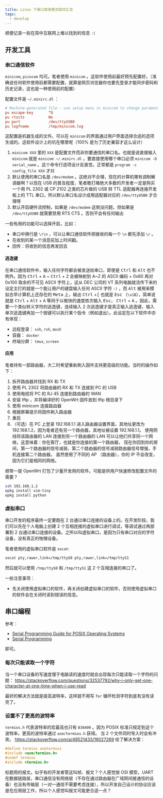 ```yaml
---
title: Linux 下串口收发报文踩坑汇总
tags:
  - develop
---
```


顺便记录一些在简中互联网上难以找到的信息 `:(`

## 开发工具

### 串口通信软件

`minicom`, `picocom` 均可。笔者使用 `minicom` 。这软件使用前最好预先配置好。（准确说任何软件使用前都需要配置，就算是网页浏览器你也要先登录才能同步密码和历史记录，这也是一种使用前的配置）

配置文件是 `~/.minirc.dl` ：

```conf
# Machine-generated file - use setup menu in minicom to change parameters.
pu escape-key       ^Q
pu rtscts           No
pu port             /dev/ttyUSB0
pu logfname         /tmp/minicom.log
```

这配置是机器生成的文件。可以在 `minicom` 的界面通过用户界面选择合适的选项生成的。这软件设计上的坑在哪里呢（100% 是为了历史兼容才这么设计）

1. `minicom XXX` 里的 `XXX` 是配置文件而非你要通信的串口名。也就是说直接输入 `minicom` 就是 `minicom ~/.minirc.dl` 。要直接使用哪个串口必须 `minicom -D serial_name` 。这个命令行选项设计反直觉。正常都是 `program -c config_file XXX` 才对
2. 默认使用的串口名是 `/dev/modem` 。这绝对不合理，现在的计算机哪有调制解调器啊？以现在 USB 的普及程度，笔者敢打赌绝大多数的开发者一定是购买一个用 PL 2302 或 CP 2102 之类的芯片做的 USB 转 TTL 适配器再连接开发板上的 TTL 串口，所以默认串口名设计成用适配器对应的 `/dev/ttyUSB0` 才合理呀
3. 默认开启硬件流控制，如果是 `/dev/modem` 这倒没问题，但如果是 `/dev/ttyUSB0` 就需要禁用 RTS CTS 。否则不会有任何输出

一些有用的功能可以选择开启，比如：

- 串口中换行是 `\r\n` ，可以让串口通信软件把接收的每一个 `\n` 都先添加 `\r` 。
- 在收到的某一个消息前加上时间戳。
- 回传：将收到的信息再发回去

#### 逃逸键

<!-- markdownlint-disable MD033 -->

在串口通信软件中，输入任何字符都会被发送给串口，即使是 <kbd>Ctrl</kbd> 和 <kbd>Alt</kbd> 也不例外。因为 <kbd>Ctrl</kbd> + <kbd>A</kbd> ~ <kbd>Ctrl</kbd> + <kbd>Z</kbd> 会被映射到 A~Z 的 ASCII 编码 + 0x80 再对 0x100 取余的不可见 ASCII 字符上，这从 DEC 公司的 VT 系列电脑就流传下来的设定主打的就是一个能让用户的键盘输入任何 ASCII 字符 `:)` ，而 <kbd>Alt</kbd> 被用来模拟古早计算机上还存在的 <kbd>Meta</kbd> 上，输出 <kbd>Ctrl</kbd> +<kbd>\[</kbd> 也就是 <kbd>Esc</kbd> （`\x1B`），简单说就是 <kbd>Ctrl</kbd> + <kbd>Alt</kbd> + <kbd>A</kbd> 等同于以极快的速度依次输入 <kbd>Esc</kbd>， <kbd>Ctrl</kbd> + <kbd>A</kbd> 。因此，需要一个类似转义字符的逃逸键，连续输入 2 次逃逸键才是真正输入逃逸键，输入单次逃逸键再加一个按键可以执行某个指令（例如退出）。此设定在以下软件中亦有体现：

<!-- markdownlint-enable MD033 -->

- 远程登录： `ssh`, `rsh`, `mosh`
- 容器： `docker`
- 终端分屏： `tmux`, `screen`

#### 应用

笔者持有一部路由器，大二时希望重新刷入固件支持更高级的功能。当时的操作如下：

1. 拆开路由器并找到 RX 和 TX
2. 使用 PL 2302 将路由器的 RX 和 TX 连接到 PC 的 USB
3. 使用电缆将 PC 的 RJ 45 连接到路由器的 WAN
4. 安装 tftp ，并将编译好的 OpenWrt 固件放到 tftp 根目录下
5. 使用 minicom 连接路由器
6. 根据屏幕提示将固件刷入路由器
7. 重启
8. （可选）在 PC 上登录 192.168.1.1 进入路由器设置界面，其地址更改为 192.168.1.2，因为笔者还有另一个路由器，其地址被设置 192.168.1.1。 使用网线将该路由器的 LAN 连接到另一个路由器的 LAN 可以让他们共享同一个网络，这意味着：你在客厅，也就是你连接的第一个路由器， 现在你回到你的房间，第一个路由器的信号减弱，第二个路由器的信号减弱路由器信号增强，手机连接第二个路由器。 虽然使用了不同的 AP （路由器），你的 IP 不会改变，因为它们是相同的网络。

顺带一提 OpenWrt 打包了少量开发用的软件。可能是供用户快速修改配置文件的需要？

```sh
ssh 192.168.1.2
opkg install vim-tiny
opkg install python
```

### 虚拟串口

串口开发的程序最终一定要跑在 2 台通过串口连接的设备上的。在开发阶段，我们可以先在个人电脑上创建 2 个互相连接的虚拟串口进行调试，等调试通过再部署到 2 台通过串口连接的设备。之所以叫虚拟串口，是因为只有串口对应的字符设备，没有真正的物理设备。

笔者使用的虚拟串口软件是 `socat`:

```sh
socat pty,rawer,link=/tmp/ttyS0 pty,rawer,link=/tmp/ttyS1
```

然后就可以使用 `/tmp/ttyS0` 和 `/tmp/ttyS1` 这 2 个互相连接的串口了。

一些注意事项：

- 先关闭使用虚拟串口的软件，再关闭创建虚拟串口的软件，否则使用虚拟串口的软件会在关闭时读到错误的信息。

## 串口编程

参考：

- [Serial Programming Guide for POSIX Operating Systems](http://mathdesc.fr/documents/serial/serial.html)
- [Serial Programming](https://en.wikibooks.org/wiki/Serial_Programming)

即可。

### 每次只能读取一个字符

当一个串口设备的写速度慢于电脑读的速度时就会出现每次只能读取一个字符的问题：
<https://stackoverflow.com/questions/32537792/why-i-only-get-one-character-at-one-time-when-i-use-read>

最好的解决方法就是提高波特率，这样就不用写 `for` 循环检测字符到底有没有读完了。

### 设置不了更高的波特率

`termios.h` 代表波特率的宏最高也只有 `B38400` 。因为 POSIX 标准只规定到这个波特率。更高的波特率通过 `asm/termios.h` 获得。
当 2 个文件同时导入时会有冲突。 <https://stackoverflow.com/a/48521433/16027269> 给了解决方案：

```c
#define termios asmtermios
#include <asm/termios.h>
#undef termios
#include <termios.h>
```

标题用的报文。似乎有的开发者管这叫帧、报文？个人感觉按 OSI 模型，UART 在数据链路层，串口通信没有网络层（不存在通过路由器在广域网间接通信的设备）也没有传输层（一对一通信不需要考虑连接），所以开发自己设计的协议应该是在应用层工作，所以个人感觉叫报文可能更合适一点？
